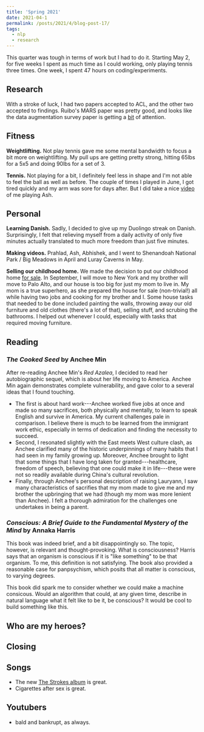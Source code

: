 ```yaml
---
title: 'Spring 2021'
date: 2021-04-1
permalink: /posts/2021/4/blog-post-17/
tags:
  - nlp
  - research
---
```


This quarter was tough in terms of work but I had to do it. 
Starting May 2, for five weeks I spent as much time as I could working, only playing tennis three times. 
One week, I spent 47 hours on coding/experiments. 

Research
------
With a stroke of luck, I had two papers accepted to ACL, and the other two accepted to findings. 
Ruibo's MARS paper was pretty good, and looks like the data augmentation survey paper is getting a [bit](https://mobile.twitter.com/omarsar0/status/1391729605766262785) of attention. 

Fitness
------

**Weightlifting.** 
Not play tennis gave me some mental bandwidth to focus a bit more on weightlifting. My pull ups are getting pretty strong, hitting 65lbs for a 5x5 and doing 90lbs for a set of 3. 

**Tennis.** 
Not playing for a bit, I definitely feel less in shape and I'm not able to feel the ball as well as before. The couple of times I played in June, I got tired quickly and my arm was sore for days after. But I did take a nice [video](https://www.youtube.com/watch?v=AQU5rZ3Ha8A) of me playing Ash.


Personal
------

**Learning Danish.** Sadly, I decided to give up my Duolingo streak on Danish. Surprisingly, I felt that relieving myself from a daily activity of only five minutes actually translated to much more freedom than just five minutes. 

**Making videos.** 
Prahlad, Ash, Abhishek, and I went to Shenandoah National Park / Big Meadows in April and Luray Caverns in May. 

**Selling our childhood home.**
We made the decision to put our childhood home [for sale](https://youriguide.com/12905_rose_grove_drive_herndon_va/). In September, I will move to New York and my brother will move to Palo Alto, and our house is too big for just my mom to live in.
My mom is a true superhero, as she prepared the house for sale (non-trivial!) all while having two jobs and cooking for my brother and I. 
Some house tasks that needed to be done included painting the walls, throwing away our old furniture and old clothes (there's a lot of that), selling stuff, and scrubing the bathrooms. 
I helped out whenever I could, especially with tasks that required moving furniture. 

Reading
------

### *The Cooked Seed* by Anchee Min
After re-reading Anchee Min's *Red Azalea*, I decided to read her autobiographic sequel, which is about her life moving to America. Anchee Min again demonstrates complete vulnerability, and gave color to a several ideas that I found touching. 
* The first is about hard work---Anchee worked five jobs at once and made so many sacrifices, both physically and mentally, to learn to speak English and survive in America. My current challenges pale in comparison. I believe there is much to be learned from the immigrant work ethic, especially in terms of dedication and finding the necessity to succeed. 
* Second, I resonated slightly with the East meets West culture clash, as Anchee clarified many of the historic underpinnings of many habits that I had seen in my family growing up. Moreover, Anchee brought to light that some things that I have long taken for granted---healthcare, freedom of speech, believing that one could make it in life---these were not so readily available during China's cultural revolution. 
* Finally, through Anchee's personal description of raising Lauryann, I saw many characteristics of sacrifies that my mom made to give me and my brother the upbringing that we had (though my mom was more lenient than Anchee). I felt a thorough admiration for the challenges one undertakes in being a parent. 

### *Conscious: A Brief Guide to the Fundamental Mystery of the Mind* by Annaka Harris
This book was indeed brief, and a bit disappointingly so. The topic, however, is relevant and thought-provoking. What is consciousness? Harris says that an organism is conscious if it is "like something" to be that organism. To me, this definition is not satisfying. The book also provided a reasonable case for panpsychism, which posits that all matter is conscious, to varying degrees.

This book did spark me to consider whether we could make a machine consicous. Would an algorithm that could, at any given time, describe in natural language what it felt like to be it, be conscious? It would be cool to build something like this.


Who are my heroes?
------



Closing
------



Songs
------
- The new [The Strokes album](https://www.youtube.com/watch?v=4yn98ht1ViU&ab_channel=rivertine) is great. 
- Cigarettes after sex is great. 

Youtubers
------
- bald and bankrupt, as always. 

